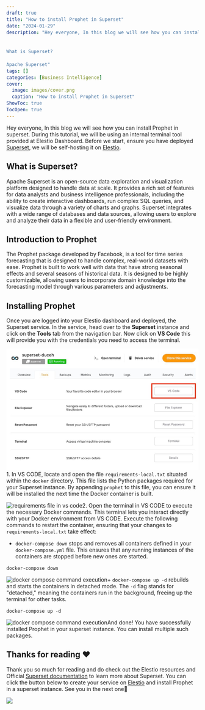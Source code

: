 ```yaml
---
draft: true
title: "How to install Prophet in Superset"
date: "2024-01-29"
description: "Hey everyone, In this blog we will see how you can install Prophet in superset. During this tutorial, we will be using an internal terminal tool provided at Elestio Dashboard. Before we start, ensure you have deployed Superset, we will be self-hosting it on Elestio.


What is Superset?

Apache Superset"
tags: []
categories: [Business Intelligence]
cover:
  image: images/cover.png
  caption: "How to install Prophet in Superset"
ShowToc: true
TocOpen: true
---
```



Hey everyone, In this blog we will see how you can install Prophet in superset. During this tutorial, we will be using an internal terminal tool provided at Elestio Dashboard. Before we start, ensure you have deployed [Superset](https://elest.io/open-source/superset?ref=blog.elest.io), we will be self\-hosting it on [Elestio](https://elest.io/open-source/superset?ref=blog.elest.io).

## What is Superset?

Apache Superset is an open\-source data exploration and visualization platform designed to handle data at scale. It provides a rich set of features for data analysts and business intelligence professionals, including the ability to create interactive dashboards, run complex SQL queries, and visualize data through a variety of charts and graphs. Superset integrates with a wide range of databases and data sources, allowing users to explore and analyze their data in a flexible and user\-friendly environment.

## Introduction to Prophet

The Prophet package developed by Facebook, is a tool for time series forecasting that is designed to handle complex, real\-world datasets with ease. Prophet is built to work well with data that have strong seasonal effects and several seasons of historical data. It is designed to be highly customizable, allowing users to incorporate domain knowledge into the forecasting model through various parameters and adjustments.

## Installing Prophet

Once you are logged into your Elestio dashboard and deployed, the Superset service. In the service, head over to the **Superset** instance and click on the **Tools** tab from the navigation bar. Now click on **VS Code** this will provide you with the credentials you need to access the terminal.

![VS Code button under tools section](images/Screenshot-2024-06-24-at-10.20.06-PM.jpg)1. In VS CODE, locate and open the file `requirements-local.txt` situated within the `docker` directory. This file lists the Python packages required for your Superset instance. By appending `prophet` to this file, you can ensure it will be installed the next time the Docker container is built.

![requirements file in vs code](https://blog.elest.io/content/images/2024/06/image.png)2. Open the terminal in VS CODE to execute the necessary Docker commands. This terminal lets you interact directly with your Docker environment from VS CODE. Execute the following commands to restart the container, ensuring that your changes to `requirements-local.txt` take effect:
+ `docker-compose down` stops and removes all containers defined in your `docker-compose.yml` file. This ensures that any running instances of the containers are stopped before new ones are started.


```
docker-compose down

```
![docker compose command execution](https://blog.elest.io/content/images/2024/06/image-1.png)+ `docker-compose up -d` rebuilds and starts the containers in detached mode. The `-d` flag stands for "detached," meaning the containers run in the background, freeing up the terminal for other tasks.


```
docker-compose up -d
```
![docker compose command execution](https://blog.elest.io/content/images/2024/06/image-2.png)And done! You have successfully installed Prophet in your superset instance. You can install multiple such packages. 

## **Thanks for reading ❤️**

Thank you so much for reading and do check out the Elestio resources and Official [Superset documentation](https://superset.apache.org/docs/intro/?ref=blog.elest.io) to learn more about Superset. You can click the button below to create your service on [Elestio](https://elest.io/open-source/n8n?ref=blog.elest.io) and install Prophet in a superset instance. See you in the next one👋

[![](https://pub-da36157c854648669813f3f76c526c2b.r2.dev/deploy-on-elestio-black.png)](https://elest.io/open-source/superset?ref=blog.elest.io)

